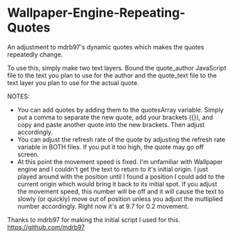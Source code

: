 # Wallpaper-Engine-Repeating-Quotes
An adjustment to mdrb97's dynamic quotes which makes the quotes repeatedly change.

To use this, simply make two text layers. Bound the quote_author JavaScript file to the text you plan to use for the author and the quote_text file to the text layer you plan to use for the actual quote.

NOTES:
* You can add quotes by adding them to the quotesArray variable. Simply put a comma to separate the new quote, add your brackets ({}), and copy and paste another quote into the new brackets. Then adjust accordingly.
* You can adjust the refresh rate of the quote by adjusting the refresh rate variable in BOTH files. If you put it too high, the quote may go off screen.
* At this point the movement speed is fixed. I'm unfamiliar with Wallpaper engine and I couldn't get the text to return to it's initial origin. I just played around with the position until I found a position I could add to the current origin which would bring it back to its initial spot. If you adjust the movement speed, this number will be off and it will cause the text to slowly (or quickly) move out of position unless you adjust the multiplied number accordingly. Right now it's at 9.7 for 0.2 movement.

Thanks to mdrb97 for making the initial script I used for this. 
https://github.com/mdrb97
